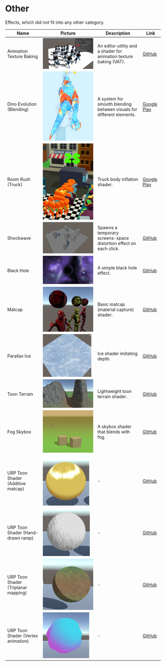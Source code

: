 # Other

Effects, which did not fit into any other category.

| Name | Picture | Description | Link |
|------|---------|-------------|------|
| Animation Texture Baking | ![Animation Texture Baking](https://github.com/Delt06/animation-texture-baking/raw/master/Documentation/example.jpg) | An editor utility and a shader for animation texture baking (VAT). | [GitHub](https://github.com/Delt06/animation-texture-baking) |
| Dino Evolution (Blending) | ![Dino Evolution (Blending)](dino-evolution.jpg) | A system for smooth blending between visuals for different elements. | [Google Play](https://play.google.com/store/apps/details?id=kaiju.monster.dna.runner) |
| Room Rush (Truck) | ![Room Rush (Truck)](room-rush.gif) | Truck body inflation shader. | [Google Play](https://play.google.com/store/apps/details?id=room.rush.puzzle) |
| Shockwave | ![Shockwave](https://github.com/Delt06/opaque-texture-shaders/raw/master/Documentation/shockwave.gif) | Spawns a temporary screens-space distortion effect on each click. | [GitHub](https://github.com/Delt06/opaque-texture-shaders) |
| Black Hole | ![Black Hole](https://github.com/Delt06/opaque-texture-shaders/raw/master/Documentation/black_hole.gif) | A simple black hole effect. | [GitHub](https://github.com/Delt06/opaque-texture-shaders) |
| Matcap | ![Matcap](https://github.com/Delt06/unity-graphics/raw/master/Documentation/matcap.jpg) | Basic matcap (material capture) shader. | [GitHub](https://github.com/Delt06/unity-graphics#matcap) |
| Parallax Ice | ![Parallax Ice](https://github.com/Delt06/unity-graphics/raw/master/Documentation/parallax_ice.gif) | Ice shader imitating depth. | [GitHub](https://github.com/Delt06/unity-graphics#parallax-ice) |
| Toon Terrain | ![Toon Terrain](https://github.com/Delt06/unity-graphics/raw/master/Documentation/toon_terrain.jpg) | Lightweight toon terrain shader. | [GitHub](https://github.com/Delt06/unity-graphics#toon-terrain) |
| Fog Skybox | ![Fog Skybox](https://github.com/Delt06/unity-graphics/raw/master/Documentation/fog_skybox.jpg) | A skybox shader that blends with fog. | [GitHub](https://github.com/Delt06/unity-graphics#fog-skybox) |
| URP Toon Shader (Additive matcap) | ![Additive matcap](https://github.com/Delt06/urp-toon-shader-custom/raw/master/Documentation/additive_matcap.jpg) | - | [GitHub](https://github.com/Delt06/urp-toon-shader-custom) |
| URP Toon Shader (Hand-drawn ramp) | ![Hand-drawn ramp](https://github.com/Delt06/urp-toon-shader-custom/raw/master/Documentation/hand_drawn_ramp.jpg) | - | [GitHub](https://github.com/Delt06/urp-toon-shader-custom) |
| URP Toon Shader (Triplanar mapping) | ![Triplanar mapping](https://github.com/Delt06/urp-toon-shader-custom/raw/master/Documentation/triplanar_mapping.jpg) | - | [GitHub](https://github.com/Delt06/urp-toon-shader-custom) |
| URP Toon Shader (Vertex animation) | ![Vertex animation](https://github.com/Delt06/urp-toon-shader-custom/raw/master/Documentation/vertex_animation.gif) | - | [GitHub](https://github.com/Delt06/urp-toon-shader-custom) |
